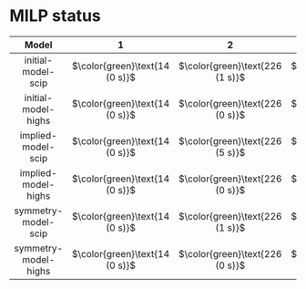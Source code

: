 # MILP status
| $\text{Model}$ | $1$ | $2$ | $3$ | $4$ | $5$ | $6$ | $7$ | $8$ | $9$ | $10$ | $11$ | $12$ | $13$ | $14$ | $15$ | $16$ | $17$ | $18$ | $19$ | $20$ | $21$ |
|:-:| :---:|:---:|:---:|:---:|:---:|:---:|:---:|:---:|:---:|:---:|:---:|:---:|:---:|:---:|:---:|:---:|:---:|:---:|:---:|:---:|:---:|
$\text{initial-model-scip}$ | $\color{green}\text{14 (0 s)}$ | $\color{green}\text{226 (1 s)}$ | $\color{green}\text{12 (0 s)}$ | $\color{green}\text{220 (3 s)}$ | $\color{green}\text{206 (0 s)}$ | $\color{green}\text{322 (0 s)}$ | $\color{green}\text{167 (63 s)}$ | $\color{green}\text{186 (1 s)}$ | $\color{green}\text{436 (3 s)}$ | $\color{green}\text{244 (2 s)}$ | $-$ | $-$ | $\color{orange}\text{642 (300 s)}$ | $-$ | $-$ | $-$ | $-$ | $-$ | $-$ | $-$ | $-$ | 
$\text{initial-model-highs}$ | $\color{green}\text{14 (0 s)}$ | $\color{green}\text{226 (0 s)}$ | $\color{green}\text{12 (0 s)}$ | $\color{green}\text{220 (0 s)}$ | $\color{green}\text{206 (0 s)}$ | $\color{green}\text{322 (0 s)}$ | $\color{green}\text{167 (2 s)}$ | $\color{green}\text{186 (0 s)}$ | $\color{green}\text{436 (0 s)}$ | $\color{green}\text{244 (1 s)}$ | $-$ | $-$ | $\color{orange}\text{726 (299 s)}$ | $-$ | $-$ | $\color{green}\text{286 (127 s)}$ | $-$ | $-$ | $-$ | $-$ | $-$ | 
$\text{implied-model-scip}$ | $\color{green}\text{14 (0 s)}$ | $\color{green}\text{226 (5 s)}$ | $\color{green}\text{12 (0 s)}$ | $\color{green}\text{220 (2 s)}$ | $\color{green}\text{206 (0 s)}$ | $\color{green}\text{322 (0 s)}$ | $\color{green}\text{167 (38 s)}$ | $\color{green}\text{186 (2 s)}$ | $\color{green}\text{436 (2 s)}$ | $\color{green}\text{244 (5 s)}$ | $-$ | $-$ | $\color{orange}\text{616 (300 s)}$ | $-$ | $-$ | $-$ | $-$ | $-$ | $-$ | $-$ | $-$ | 
$\text{implied-model-highs}$ | $\color{green}\text{14 (0 s)}$ | $\color{green}\text{226 (0 s)}$ | $\color{green}\text{12 (0 s)}$ | $\color{green}\text{220 (0 s)}$ | $\color{green}\text{206 (0 s)}$ | $\color{green}\text{322 (0 s)}$ | $\color{green}\text{167 (12 s)}$ | $\color{green}\text{186 (0 s)}$ | $\color{green}\text{436 (1 s)}$ | $\color{green}\text{244 (2 s)}$ | $-$ | $-$ | $\color{orange}\text{694 (300 s)}$ | $-$ | $-$ | $\color{orange}\text{557 (301 s)}$ | $-$ | $-$ | $-$ | $-$ | $-$ | 
$\text{symmetry-model-scip}$ | $\color{green}\text{14 (0 s)}$ | $\color{green}\text{226 (1 s)}$ | $\color{green}\text{12 (0 s)}$ | $\color{green}\text{220 (1 s)}$ | $\color{green}\text{206 (0 s)}$ | $\color{green}\text{322 (0 s)}$ | $\color{green}\text{167 (17 s)}$ | $\color{green}\text{186 (10 s)}$ | $\color{green}\text{436 (6 s)}$ | $\color{green}\text{244 (6 s)}$ | $-$ | $-$ | $\color{orange}\text{526 (300 s)}$ | $-$ | $-$ | $-$ | $-$ | $-$ | $-$ | $-$ | $-$ | 
$\text{symmetry-model-highs}$ | $\color{green}\text{14 (0 s)}$ | $\color{green}\text{226 (0 s)}$ | $\color{green}\text{12 (0 s)}$ | $\color{green}\text{220 (0 s)}$ | $\color{green}\text{206 (0 s)}$ | $\color{green}\text{322 (0 s)}$ | $\color{green}\text{167 (8 s)}$ | $\color{green}\text{186 (0 s)}$ | $\color{green}\text{436 (1 s)}$ | $\color{green}\text{244 (1 s)}$ | $-$ | $-$ | $\color{orange}\text{692 (300 s)}$ | $-$ | $-$ | $\color{orange}\text{320 (461 s)}$ | $-$ | $-$ | $-$ | $-$ | $-$ | 
